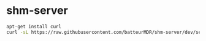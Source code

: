 # shm-server

```bash
apt-get install curl
curl -sL https://raw.githubusercontent.com/batteurMDR/shm-server/dev/setup.sh | bash 
```